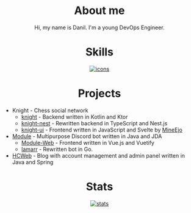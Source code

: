 <h1 align="center">About me</h1>
<p align="center">
Hi, my name is Danil. I'm a young DevOps Engineer.
</p>

<h1 align="center">Skills</h1>
<p align="center">
  <a href="https://github.com/tandpfun/skill-icons">
    <img alt="icons" src="https://skillicons.dev/icons?i=linux,kubernetes,docker,nginx,postgres,mongo,redis,aws&perline=8" />
  </a>
</p>

<h1 align="center">Projects</h1>

- Knight - Chess social network
    - [knight](https://github.com/krabiworld/knight) - Backend written in Kotlin and Ktor
    - [knight-nest](https://github.com/krabiworld/knight-nest) - Rewritten backend in TypeScript and Nest.js
    - [knight-ui](https://github.com/krabiworld/knight-ui) - Frontend written in JavaScript and Svelte by [MineEjo](https://github.com/mineejo)
- [Module](https://github.com/krabiworld/Module) - Multipurpose Discord bot written in Java and JDA
    - [Module-Web](https://github.com/krabiworld/Module-Web) - Frontend written in Vue.js and Vuetify
    - [lamarr](https://github.com/krabiworld/lamarr) - Rewritten bot in Go.
- [HCWeb](https://github.com/krabiworld/HCWeb) - Blog with account management and admin panel written in Java and Spring

<h1 align="center">Stats</h1>
<p align="center">
  <a href="https://github.com/anuraghazra/github-readme-stats">
    <img alt="stats" src="https://github-readme-stats.vercel.app/api/top-langs/?username=krabiworld&hide_title=true&card_width=445&hide_border=true&layout=compact&theme=github_dark&langs_count=6&hide=html,css&exclude_repo=reiodart,reiodart-demo,knight-ui,Discord-Chess" />
  </a>
</p>
